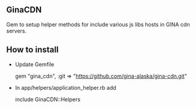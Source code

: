 GinaCDN
-------

Gem to setup helper methods for include various js libs hosts in GINA cdn servers.


How to install
--------------
* Update Gemfile

    gem "gina_cdn", :git => "https://github.com/gina-alaska/gina-cdn.git"

* In app/helpers/application_helper.rb add

    include GinaCDN::Helpers
